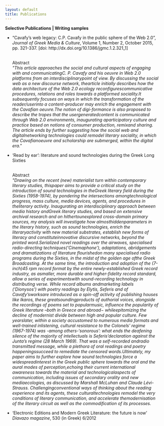 ```yaml
---
layout: default
title: Publications
---
```

**Selective Publications | Writing samples**
<ul>
<li>“Cavafy’s web legacy: C.P. Cavafy in the public sphere of the Web 2.0”, <em>Journal of Greek Media &amp; Culture</em>, Volume 1, Number 2, October 2015, pp. 321-337. [doi: http://dx.doi.org/10.1386/jgmc.1.2.321_1]<br/><br/>


Abstract<br/> <em>"This article approaches the social and cultural aspects of engaging with and communicatingC. P. Cavafy and his oeuvre in Web 2.0 platforms from an interdisciplinarypoint of view. By discussing the social web as a new discourse network, thearticle initially describes how the data architecture of the Web 2.0 ecology reconfigurescommunicative procedures, relations and roles towards a platformed sociality.It subsequently focuses on ways in which the transformation of the reader/userinto a content-producer may enrich the engagement with the Cavafian oeuvre.The notion of digi-formance is also proposed to describe the tropes that the usergeneratedcontent is communicated through Web 2.0 environments, inaugurating aparticipatory culture and practice based on notions of consumer production, remixand sharing. The article ends by further suggesting how the social web and digitalnetworking technologies could remodel literary sociality, in which the Cavafianoeuvre and scholarship are submerged, within the digital era."</em>

</li>

<li>
‘Read by ear’: literature and sound technologies during the Greek Long Sixties<br/><br/>

Abstract <br/><em>"Drawing on the recent (new) materialist turn within contemporary literary studies, thispaper aims to provide a critical study on the introduction of sound technologies in theGreek literary field during the Sixties (1958-1974), by pondering the intersections amongtechnological progress, mass culture, media devices, agents, and procedures in theliterary activity. Inaugurating an interdisciplinary approach between media history andGreek literary studies, and based on extensive archival research and on hithertounexplored cross-domain primary sources, my analysis will investigate how almosthiddenparameters in the literary history, such as sound technologies, enrich the literaryactivity with new material substrates, establish new forms of literacy and constituteinnovative discursive networks, beyond the printed word.Serialized novel readings over the airwaves, specialised radio-directing techniques(‘Cinemaphone’), adaptations, abridgements and dramatizations of literature flourishedon many specialised radio programs during the Sixties, in the midst of the golden age ofthe Greek Broadcasting. At the same time, the introduction and adoption of the (7-inch)45 rpm record format by the entire newly-established Greek record industry, as asmaller, more durable and higher-fidelity record standard, allow a series of experimentswith sound-recording technology in distributing verse. While record albums andmarketing labels (‘Dionysos’) with poetry readings by Elytis, Seferis and of Cavafy’sworksare introduced as a spin-off activity of publishing houses like Ikaros, these greatsoundingproducts of authorial voices, alongside the recordings of poems set to popularmusic, influence the popularity of Greek literature –both in Greece and abroad− whileepitomizing the decline of modernist divide between high and popular culture. Few yearslater, within a society accustomed to numerous media formats and well-trained inlistening, cultural resistance to the Colonels’ regime (1967-1974) was -among others-‘sonorous’: what ends the deafening silence of the majority of intellectuals is Seferis’declaration against the Junta’s regime (28 March 1969). That was a self-recorded andradio transmitted message, while a plethora of oral readings and poetry happeningssucceed to remediate the censored words.Ultimately, my paper aims to further explore how sound technologies force a widespreadinterest in the Greek public sphere towards the oral and the aural modes of perception,echoing their current international awareness towards the material and technologicalaspects of communication, including issues of secondary orality and new mediaecologies, as discussed by Marshall McLuhan and Claude Lévi-Strauss. Challengingconventional ways of thinking about the reading experience and its agents, these culturaltechnologies remodel the very conditions of literary communication, and accelerate themodernisation of the literary circuit as well as the commodification of its processes.
</em>

<li>‘Electronic Editions and Modern Greek Literature: the future is now’ 
<em>Diavazo magazine</em>, 530 (in Greek)
6/2012 
</li>
</ul>
